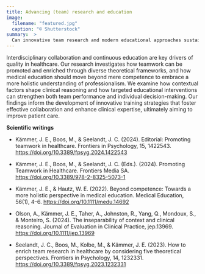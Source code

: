 ```yaml
---
title: Advancing (team) research and education
image:
  filename: "featured.jpg"
  caption: "© Shutterstock"
summary:  >
  Can innovative team research and modern educational approaches sustainably improve collaboration in healthcare? Our work explores how new theoretical perspectives and training concepts can advance teamwork and learning in medical contexts.
---
```


Interdisciplinary collaboration and continuous education are key drivers of quality in healthcare. Our research investigates how teamwork can be promoted and enriched through diverse theoretical frameworks, and how medical education should move beyond mere competence to embrace a more holistic understanding of professionalism. We examine how contextual factors shape clinical reasoning and how targeted educational interventions can strengthen both team performance and individual decision-making. Our findings inform the development of innovative training strategies that foster effective collaboration and enhance clinical expertise, ultimately aiming to improve patient care.

**Scientific writings**

- Kämmer, J. E., Boos, M., & Seelandt, J. C. (2024). Editorial: Promoting teamwork in healthcare. Frontiers in Psychology, 15, 1422543. https://doi.org/10.3389/fpsyg.2024.1422543

- Kämmer, J. E., Boos, M., & Seelandt, J. C. (Eds.). (2024). Promoting Teamwork in Healthcare. Frontiers Media SA. https://doi.org/10.3389/978-2-8325-5073-1

- Kämmer, J. E., & Hautz, W. E. (2022). Beyond competence: Towards a more holistic perspective in medical education. Medical Education, 56(1), 4–6. https://doi.org/10.1111/medu.14692

- Olson, A., Kämmer, J. E., Taher, A., Johnston, R., Yang, Q., Mondoux, S., & Monteiro, S. (2024). The inseparability of context and clinical reasoning. Journal of Evaluation in Clinical Practice, jep.13969. https://doi.org/10.1111/jep.13969

- Seelandt, J. C., Boos, M., Kolbe, M., & Kämmer, J. E. (2023). How to enrich team research in healthcare by considering five theoretical perspectives. Frontiers in Psychology, 14, 1232331. https://doi.org/10.3389/fpsyg.2023.1232331

